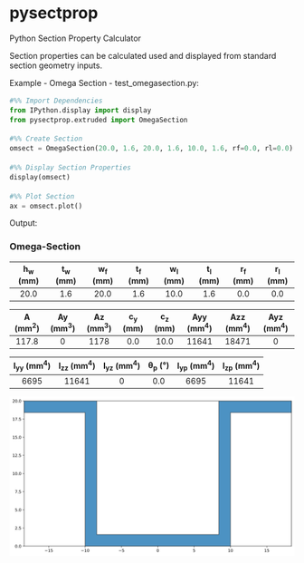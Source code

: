 # pysectprop

Python Section Property Calculator

Section properties can be calculated used and displayed from standard section geometry inputs.

Example - Omega Section - test_omegasection.py:

``` python
#%% Import Dependencies
from IPython.display import display
from pysectprop.extruded import OmegaSection

#%% Create Section
omsect = OmegaSection(20.0, 1.6, 20.0, 1.6, 10.0, 1.6, rf=0.0, rl=0.0)

#%% Display Section Properties
display(omsect)

#%% Plot Section
ax = omsect.plot()
```

Output:

### Omega-Section

| h<sub>w</sub> (mm) | t<sub>w</sub> (mm) | w<sub>f</sub> (mm) | t<sub>f</sub> (mm) | w<sub>l</sub> (mm) | t<sub>l</sub> (mm) | r<sub>f</sub> (mm) | r<sub>l</sub> (mm) |
| :----------------: | :----------------: | :----------------: | :----------------: | :----------------: | :----------------: | :----------------: | :----------------: |
|               20.0 |                1.6 |               20.0 |                1.6 |               10.0 |                1.6 |                0.0 |                0.0 |

| A (mm<sup>2</sup>) | Ay (mm<sup>3</sup>) | Az (mm<sup>3</sup>) | c<sub>y</sub> (mm) | c<sub>z</sub> (mm) | Ayy (mm<sup>4</sup>) | Azz (mm<sup>4</sup>) | Ayz (mm<sup>4</sup>) |
| :----------------: | :-----------------: | :-----------------: | :----------------: | :----------------: | :------------------: | :------------------: | :------------------: |
|              117.8 |                   0 |                1178 |                0.0 |               10.0 |                11641 |                18471 |                    0 |

| I<sub>yy</sub> (mm<sup>4</sup>) | I<sub>zz</sub> (mm<sup>4</sup>) | I<sub>yz</sub> (mm<sup>4</sup>) | &theta;<sub>p</sub> (&deg;) | I<sub>yp</sub> (mm<sup>4</sup>) | I<sub>zp</sub> (mm<sup>4</sup>) |
| :-----------------------------: | :-----------------------------: | :-----------------------------: | :-------------------------: | :-----------------------------: | :-----------------------------: |
|                            6695 |                           11641 |                               0 |                         0.0 |                            6695 |                           11641 |

![](omegasection.svg)

